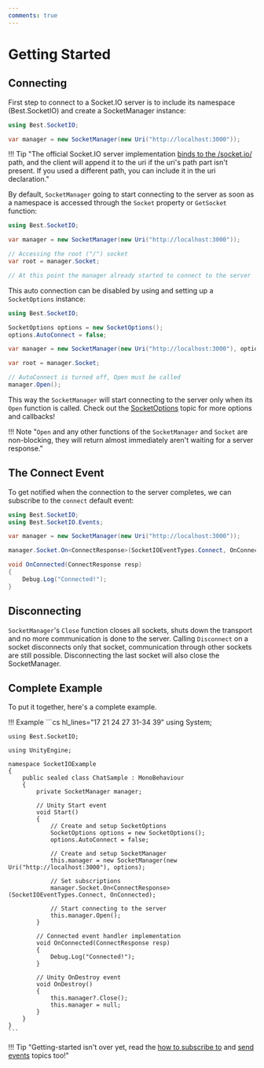 ```yaml
---
comments: true
---
```


# Getting Started

## Connecting

First step to connect to a Socket.IO server is to include its namespace (Best.SocketIO) and create a SocketManager instance:

```cs
using Best.SocketIO;

var manager = new SocketManager(new Uri("http://localhost:3000"));
```

!!! Tip "The official Socket.IO server implementation [binds to the /socket.io/](https://socket.io/docs/v4/server-options/#path) path, and the client will append it to the uri if the uri's path part isn't present. If you used a different path, you can include it in the uri declaration."

By default, `SocketManager` going to start connecting to the server as soon as a namespace is accessed through the `Socket` property or `GetSocket` function:

```cs hl_lines="6 8"
using Best.SocketIO;

var manager = new SocketManager(new Uri("http://localhost:3000"));

// Accessing the root ("/") socket
var root = manager.Socket;

// At this point the manager already started to connect to the server
```

This auto connection can be disabled by using and setting up a `SocketOptions` instance:

```cs hl_lines="4 11"
using Best.SocketIO;

SocketOptions options = new SocketOptions();
options.AutoConnect = false;

var manager = new SocketManager(new Uri("http://localhost:3000"), options);

var root = manager.Socket;

// AutoConnect is turned off, Open must be called
manager.Open();
```

This way the `SocketManager` will start connecting to the server only when its `Open` function is called.
Check out the [SocketOptions](../intermediate-topics/socketoptions.md) topic for more options and callbacks!

!!! Note "`Open` and any other functions of the `SocketManager` and `Socket` are non-blocking, they will return almost immediately aren't waiting for a server response."

## The Connect Event

To get notified when the connection to the server completes, we can subscribe to the `connect` default event:

```cs hl_lines="6 8-11"
using Best.SocketIO;
using Best.SocketIO.Events;

var manager = new SocketManager(new Uri("http://localhost:3000"));

manager.Socket.On<ConnectResponse>(SocketIOEventTypes.Connect, OnConnected);

void OnConnected(ConnectResponse resp)
{
    Debug.Log("Connected!");
}
```

## Disconnecting

`SocketManager`'s `Close` function closes all sockets, shuts down the transport and no more communication is done to the server.
Calling `Disconnect` on a socket disconnects only that socket, communication through other sockets are still possible. 
Disconnecting the last socket will also close the SocketManager.


## Complete Example

To put it together, here's a complete example.

!!! Example
    ```cs hl_lines="17 21 24 27 31-34 39"
    using System;

    using Best.SocketIO;

    using UnityEngine;

    namespace SocketIOExample
    {
        public sealed class ChatSample : MonoBehaviour
        {
            private SocketManager manager;

            // Unity Start event
            void Start()
            {
                // Create and setup SocketOptions
                SocketOptions options = new SocketOptions();
                options.AutoConnect = false;

                // Create and setup SocketManager
                this.manager = new SocketManager(new Uri("http://localhost:3000"), options);

                // Set subscriptions
                manager.Socket.On<ConnectResponse>(SocketIOEventTypes.Connect, OnConnected);

                // Start connecting to the server
                this.manager.Open();
            }

            // Connected event handler implementation
            void OnConnected(ConnectResponse resp)
            {
                Debug.Log("Connected!");
            }

            // Unity OnDestroy event
            void OnDestroy()
            {
                this.manager?.Close();
                this.manager = null;
            }
        }
    }
    ```

!!! Tip "Getting-started isn't over yet, read the [how to subscribe to](subscriptions.md) and [send events](sending.md) topics too!"